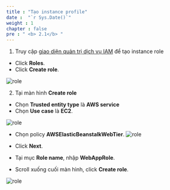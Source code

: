 ```yaml
---
title : "Tạo instance profile"
date :  "`r Sys.Date()`" 
weight : 1
chapter : false
pre : " <b> 2.1</b> "
---
```


1. Truy cập [giao diện quản trị dịch vụ IAM](https://console.aws.amazon.com/iamv2/home) để tạo instance role
  + Click **Roles**.
  + Click **Create role**.
  
![role](/images/2.prerequisite/ec2profile/001.png)

2. Tại màn hình **Create role**
  + Chọn **Trusted entity type** là **AWS service** 
  + Chọn **Use case** là **EC2**.

![role](/images/2.prerequisite/ec2profile/002.png)


  + Chọn policy **AWSElasticBeanstalkWebTier**.
![role](/images/2.prerequisite/ec2profile/003-1.png)  
  + Click **Next**.

  + Tại mục **Role name**, nhập **WebAppRole**.
  + Scroll xuống cuối màn hình, click **Create role**.

![role](/images/2.prerequisite/ec2profile/004.png)  

